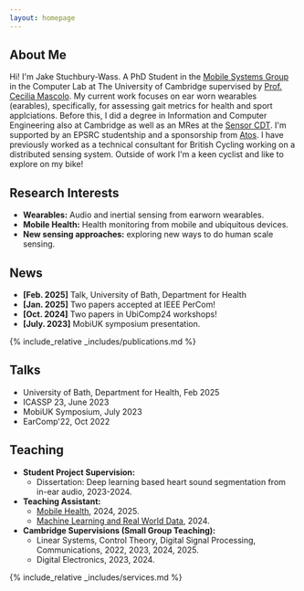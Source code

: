 ```yaml
---
layout: homepage
---
```


## About Me

Hi! I'm Jake Stuchbury-Wass. A PhD Student in the [Mobile Systems Group](https://mobile-systems.cl.cam.ac.uk/) in the Computer Lab at The University of Cambridge supervised by [Prof. Cecilia Mascolo](https://www.cl.cam.ac.uk/~cm542/). My current work focuses on ear worn wearables (earables), specifically, for assessing gait metrics for health and sport applciations. Before this, I did a degree in Information and Computer Engineering also at Cambridge as well as an MRes at the [Sensor CDT](https://cdt.sensors.cam.ac.uk/). I'm supported by an EPSRC studentship and a sponsorship from [Atos](https://atos.net/en/industries/healthcare-life-sciences). I have previously worked as a technical consultant for British Cycling working on a distributed sensing system. Outside of work I'm a keen cyclist and like to explore on my bike!

## Research Interests

- **Wearables:** Audio and inertial sensing from earworn wearables.
- **Mobile Health:** Health monitoring from mobile and ubiquitous devices.
- **New sensing approaches:** exploring new ways to do human scale sensing.

## News

- **[Feb. 2025]** Talk, University of Bath, Department for Health
- **[Jan. 2025]** Two papers accepted at IEEE PerCom!
- **[Oct. 2024]** Two papers in UbiComp24 workshops!
- **[July. 2023]** MobiUK symposium presentation.

{% include_relative _includes/publications.md %}

## Talks

- University of Bath, Department for Health, Feb 2025
- ICASSP 23, June 2023
- MobiUK Symposium, July 2023
- EarComp'22, Oct 2022

## Teaching

- **Student Project Supervision:**
  - Dissertation: Deep learning based heart sound segmentation from in-ear audio, 2023-2024.
- **Teaching Assistant:**
  - [Mobile Health](https://www.cl.cam.ac.uk/teaching/2425/MH/), 2024, 2025.
  - [Machine Learning and Real World Data](https://www.cl.cam.ac.uk/teaching/2425/MLRD/), 2024.
- **Cambridge Supervisions (Small Group Teaching):**
  - Linear Systems, Control Theory, Digital Signal Processing, Communications, 2022, 2023, 2024, 2025.
  - Digital Electronics, 2023, 2024.

{% include_relative _includes/services.md %}
